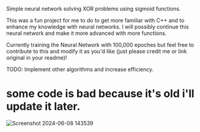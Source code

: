 Simple neural network solving XOR problems using sigmoid functions.

This was a fun project for me to do to get more familiar with C++ and to enhance my knowledge with neural networks. I will possibly continue this neural network and make it more advanced with more functions.

Currently training the Neural Network with 100,000 epoches but feel free to contribute to this and modify it as you'd like (just please credit me or link original in your readme)!

TODO: Implement other algorithms and increase efficiency.

# some code is bad because it's old i'll update it later.


![Screenshot 2024-06-08 143539](https://github.com/braydenisagenius/neuralnetwork/assets/111473970/36941874-0baa-4c20-8f94-b24e94a032a2)
